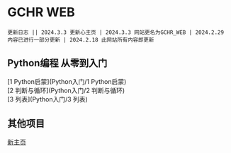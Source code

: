 # GCHR WEB
```更新日志 || 2024.3.3 更新心主页 | 2024.3.3 网站更名为GCHR_WEB | 2024.2.29 内容已进行一部分更新 | 2024.2.18 此网站所有内容即更新```
## Python编程 从零到入门
[1 Python启蒙](Python入门/1 Python启蒙)
<br>
[2 判断与循环](Python入门/2 判断与循环)
<br>
[3 列表](Python入门/3 列表)

## 其他项目
[新主页](index.html)
